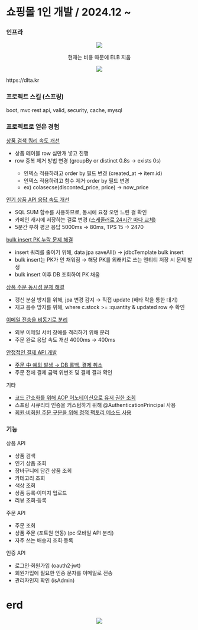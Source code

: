 <h1>쇼핑몰 1인 개발 / 2024.12 ~ </h1>

### 인프라
<p align="center">
<img src="https://github.com/user-attachments/assets/cd62fb35-4615-4a69-bf6a-197f93bc2a7e"/>
</p>
<p align="center">현재는 비용 때문에 ELB 지움</p>

<p align="center">
<img src="https://github.com/user-attachments/assets/831eec69-3ccc-462a-97be-e23b4810b380"/>
</p>

<p>https://dlta.kr</p>

### 프로젝트 스킬 (스프링)
boot, mvc·rest api, valid, security, cache, mysql

### 프로젝트로 얻은 경험

 <a href="https://github.com/kimtaehyun304/tama-api/blob/7a5a44d62ad6b30551c4ee44c4728ddc22c83bfd/src/main/java/org/example/tamaapi/repository/item/query/ItemQueryRepository.java#L72">
상품 검색 쿼리 속도 개선
 </a>
 <ul>
  <li>상품 테이블 row 십만개 넣고 진행</li>
   <li>row 중복 제거 방법 변경 (groupBy or distinct 0.8s → exists 0s)</li>
  <ul>
   <li>인덱스 적용하려고 order by 필드 변경 (created_at → item.id)</li>
   <li>인덱스 적용하려고 함수 제거·order by 필드 변경</li>
   <li>ex) colasecse(disconted_price, price) → now_price</li>
  </ul>
  <a href="https://github.com/kimtaehyun304/tama-api/blob/cb50646c2ef04d401ab52845a18e1406d1cf00ed/src/main/java/org/example/tamaapi/repository/item/query/ItemQueryRepository.java#L93">
  </a>
</ul>

<a href="https://github.com/kimtaehyun304/tama-api/blob/0130e7c2b935cdd39a3afe7f908184db51f9b3f5/src/main/java/org/example/tamaapi/controller/ItemApiController.java#L126">
 인기 상품 API 응답 속도 개선 
</a>
<ul>
 <li>SQL SUM 함수를 사용하므로, 동시에 요청 오면 느린 걸 확인</li>
 <li>카페인 캐시에 저장하는 걸로 변경 
<a href="https://github.com/kimtaehyun304/tama-api/blob/3ceffeb519f348f45d99b6b03a8ec11bf9405803/src/main/java/org/example/tamaapi/Scheduler.java#L27">
  (스케줄러로 24시간 마다 교체)
</a>
 </li>
  <li>5분간 부하 평균 응답 5000ms → 80ms, TPS 15 → 2470</li>
</ul>

<a href="https://github.com/kimtaehyun304/tama-api/blob/284ee0e18267a9cc732b929609db6d79f176d203/src/main/java/org/example/tamaapi/service/ItemService.java#L33"> 
 bulk insert PK 누락 문제 해결
</a>
 <ul>
  <li>insert 쿼리를 줄이기 위해, data jpa saveAll() → jdbcTemplate bulk insert</li>
  <li>bulk insert는 PK가 안 채워짐 → 해당 PK를 외래키로 쓰는 엔티티 저장 시 문제 발생</li>
  <li>bulk insert 이후 DB 조회하여 PK 채움</li>
 </ul>

<a href="https://github.com/kimtaehyun304/tama-api/blob/284ee0e18267a9cc732b929609db6d79f176d203/src/main/java/org/example/tamaapi/service/ItemService.java#L67">
 상품 주문 동시성 문제 해결
</a>
<ul>
 <li>갱신 분실 방지를 위해, jpa 변경 감지 → 직접 update (배타 락을 통한 대기)</li>
 <li>재고 음수 방지를 위해, where c.stock >= :quantity & updated row 수 확인</li>
</ul>

<a href="https://github.com/kimtaehyun304/tama-api/blob/3ceffeb519f348f45d99b6b03a8ec11bf9405803/src/main/java/org/example/tamaapi/controller/OrderApiController.java#L141">
 이메일 전송을 비동기로 분리
</a>
<ul>
 <li>외부 이메일 서버 장애를 격리하기 위해 분리</li>
 <li>주문 완료 응답 속도 개선 4000ms → 400ms</li>
</ul>

<a href="https://github.com/kimtaehyun304/tama-api/blob/0cf01c81ecdf1c5bb9872ebc667aaa8bcdb1ad6f/src/main/java/org/example/tamaapi/controller/OrderApiController.java#L61">
 안정적인 결제 API 개발
</a>
<ul>
 <li>
  <a href="https://github.com/kimtaehyun304/tama-api/blob/748cd836b1dd52bae1d66e30b07ef29103b59e94/src/main/java/org/example/tamaapi/service/OrderService.java#L82">
  주문 中 예외 발생 → DB 롤백, 결제 취소
  </a>
 </li>
 <li>주문 전에 결제 금액 위변조 및 결제 결과 확인</li>
</ul>

기타
<ul>
 <li>
  <a href="https://github.com/kimtaehyun304/tama-api/blob/5a0433c9634e03ac5d25a37ba15553a9f8042b8d/src/main/java/org/example/tamaapi/config/aspect/PreAuthenticationAspect.java#L36">
   코드 간소화를 위해 AOP 어노테이션으로 유저 권한 조회
  </a>
 </li>
 <li>스프링 시큐리티 인증을 커스텀하기 위해 @AuthenticationPrincipal 사용</li>
  <li>
  <a href="https://github.com/kimtaehyun304/tama-api/blob/e35dfd1e6a51b00c042898593c88513ebc04ba88/src/main/java/org/example/tamaapi/domain/order/Order.java#L76">
   회원·비회원 주문 구분을 위해 정적 팩토리 메소드 사용
  </a>
  </li>
</ul>

### 기능
상품 API
<ul>
 <li>상품 검색</li>
 <li>인기 상품 조회</li>
 <li>장바구니에 담긴 상품 조회</li>
 <li>카테고리 조회</li>
 <li>색상 조회</li>
 <li>상품 등록·이미지 업로드</li>
 <li>리뷰 조회·등록</li>
</ul>

주문 API
<ul>
 <li>주문 조회</li>
 <li>상품 주문 (포트원 연동) (pc·모바일 API 분리)</li>
 <li>자주 쓰는 배송지 조회·등록</li>
</ul>

인증 API
<ul>
  <li>로그인·회원가입 (oauth2·jwt)</li>
  <li>회원가입에 필요한 인증 문자를 이메일로 전송</li>
  <li>관리자인지 확인 (isAdmin)</li>
</ul>


<h1>erd</h1>
<p align="center">
<img src="https://github.com/user-attachments/assets/69455699-3fa4-4dd0-9ee9-ce8ea3284cd4"/>
</p>
